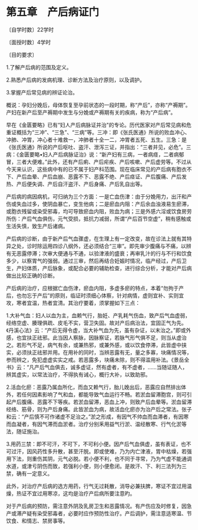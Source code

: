 # 第五章　产后病证门

〔自学时数〕22学时

〔面授时数〕4学时

〔目的要求〕

1.了解产后病的范围及定义。

2.熟悉产后病的发病机理、诊断方法及治疗原则，以及调护。

3.掌握产后常见病的辨证论治。

概说：孕妇分娩后，母体恢复至孕前状态的一段时期，称“产后”，亦称“产褥期”。产妇在新产后至产褥期中发生与分娩或产褥期有关的疾病，称为“产后病”。

早在《金匮要略》已有“妇人产后病脉证并治"的专论。历代医家对产后常见病和危重证概括为“三冲”、“三急”、“三病”等。三冲：即《张氏医通》所说的败血冲心、冲肺、冲胃，冲心者十难救一，冲肺者十全一二，冲胃者五死、五生。三急：是《张氏医通》所说的产后呕吐、盗汗、泄泻三证，并指出：“三者并见，必危”。三病：《金匮要略•妇人产后病脉证治》说：“新产妇有三病，一者病痉，二者病郁冒，三者大便难。”此外，还有产后痢、产后疟疾、产后咳嗽、产后虚劳等。不过从今天来认识，这些病中有的已不属于妇产科范围。现在临床常见的产后病有胞衣不下、产后血晕、产后血崩、恶露不下、恶露不绝、产后痉证、产后腹痛、产后发热、产后便失调、产后自汗盗汗、产后身痛、产后乳自出等。

产后病的病因病机，可归纳为三个方面：一是亡血伤津：由于分娩用力，出汗和产伤或失血过多，使阴血暴亡，变生他病；二是瘀血内阻：产后余血浊液易生瘀滞，或胞衣残留或染受邪毒，均可导致瘀血内阻，败血为病；三是外感六淫或饮食房劳所伤：产后气血俱伤，元气受损，抵抗力减弱，所谓“产后百节空虚”，稍有感触或生活失慎，致生产后诸病。

产后病的诊断，由于新产后气血骤虚，在生理上有一定改变，故在诊法上就有其特异之处，诊时除运用四诊八纲外，还必须结合“三审”。即先审少腹痛与不痛，以辨有无恶露停滞；次审大便通与不通，以验津液的盛衰；再审乳汁的行与不行和饮食多少，以察胃气的强弱。通过三审，然后再结合妊娠时情况，临产经过，产后卫生，产妇体质，产后脉象，或配合必要的辅助检查，进行综合分析，才能对产后病做出比较正确的诊断。

产后病的治疗，应根据亡血伤津，瘀血内阻，多虚多瘀的特点，本着“勿拘于产后，也勿忘于产后”的原则，临证时须细心体察，针对病情，虚则宜补、实则宜攻，寒者宜温，热者宜清。其治疗要着，须掌握如下三点：

1.大补气血：妇人以血为主，血赖气行，胎妊、产乳耗气伤血，致产后气血虚弱，经络空虚、腠理俱疏、皮毛不实，营卫失固。故对产后病治法，宜固正气为先。《丹溪心法》云：“产后无得令虚，当大补气血为先，虽有杂证，以末治之。”即或外感，也宜扶正祛邪。此当因人察脉，因脉察证，若脉气形气俱不足，则当从虚治之。若形气不足，病气有余，或兼热邪，或兼外感，或以饮食停滞，此皆虚中挟实，必须扶正祛邪并用。在用补的同时，当辨恶露有无，量之多寡，块痛情况等，参而辨之，免犯虚虚实实之戒。若恶露多，块痛未除，则不得滥用补法。《景岳全书》云：“凡产后气血俱去，诚多虚证，然有虚者，有不虚者，……当随证随人，辨其虚实，以常法治疗，不得执有诫心，概行大补，以致助邪。

2.活血化瘀：恶露乃属血所化，而血又赖气行，胎儿娩出后，恶露应自然排出体外，若任何因素影响了气和血，都能导致气血运行不畅。若淤血留滞胞宫，则可引起产后腹痛、恶露不下等疾。若淤血留滞，恶血上冲，则致产后血晕等。淤血留滞经络、筋骨，则为产后身痛。此皆淤血为病，故活血化瘀亦为治产后之常法。张子和云：“产后慎不可作诸虚不足治之。”淤之形成，有因气不帅血而血滞者，有因寒而血凝者，有因气滞而血淤者。治疗分别釆用益气行淤、温经散寒、行气化淤等法，随证施治。

3.用药三禁：即不可汗，不可下，不可利小便。因产后气血俱虚，虽有表证，也不可过汗，因风药性多升散，甚至汗脱。即或使难，乃为内亡津液，胃中枯燥，若强用下法，则重伤其阴，元气必脱。若小便不利，也不同于寻常，乃为气虚不能通调水道，或津亏阴伤而致，若强利小便，则小便愈闭。是故汗、下、利三法列为三禁，确有一定意义。

此外，对治疗产后病的选方用药，行气无过耗散，消导必兼扶脾，寒证不宜过用温燥，热证不宜过用寒凉，这均是治疗产后病所要注意旳。

对于产后病的预防，需注意外阴及乳房卫生和恶露情况。有产伤应及时修复，因急产或滞产疑有染受邪毒者，必要时应作预防性治疗。产后调护，需注意适寒温、节饮食、和情志、禁房事等。
